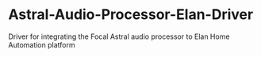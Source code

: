 # Astral-Audio-Processor-Elan-Driver
Driver for integrating the Focal Astral audio processor to Elan Home Automation platform

